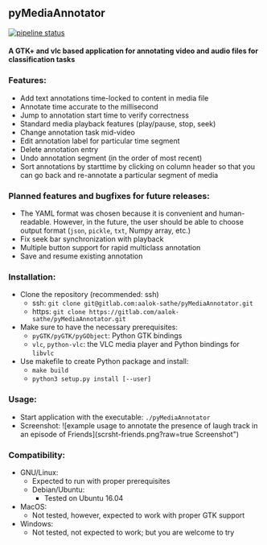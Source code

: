 ## pyMediaAnnotator

[![pipeline status](https://aalok-sathe.gitlab.io/pyMediaAnnotator/build.svg)](https://gitlab.com/aalok-sathe/pyMediaAnnotator/commits)

#### A GTK+ and vlc based application for annotating video and audio files for classification tasks

### Features:
- Add text annotations time-locked to content in media file
- Annotate time accurate to the millisecond
- Jump to annotation start time to verify correctness
- Standard media playback features (play/pause, stop, seek)
- Change annotation task mid-video
- Edit annotation label for particular time segment
- Delete annotation entry
- Undo annotation segment (in the order of most recent)
- Sort annotations by starttime by clicking on column header so that you can go back and re-annotate a particular segment of media

### Planned features and bugfixes for future releases:
- The YAML format was chosen because it is convenient and human-readable. However, in the future, the user should be able to choose output format (`json`, `pickle`, `txt`, Numpy array, etc.)
- Fix seek bar synchronization with playback
- Multiple button support for rapid multiclass annotation
- Save and resume existing annotation

### Installation:
- Clone the repository (recommended: ssh)
    - ssh: `git clone git@gitlab.com:aalok-sathe/pyMediaAnnotator.git`
    - https: `git clone https://gitlab.com/aalok-sathe/pyMediaAnnotator.git`
- Make sure to have the necessary prerequisites:
    - `pyGTK/pyGTK/pyGObject`: Python GTK bindings
    - `vlc`, `python-vlc`: the VLC media player and Python bindings for `libvlc`
- Use makefile to create Python package and install:
    - `make build`
    - `python3 setup.py install [--user]`

### Usage:
- Start application with the executable: `./pyMediaAnnotator`
- Screenshot: ![example usage to annotate the presence of laugh track in an episode of Friends](scrsht-friends.png?raw=true Screenshot")

### Compatibility:
- GNU/Linux:
    - Expected to run with proper prerequisites
    - Debian/Ubuntu:
        - Tested on Ubuntu 16.04
- MacOS:
    - Not tested, however, expected to work with proper GTK support
- Windows:
    - Not tested, not expected to work; but you are welcome to try
